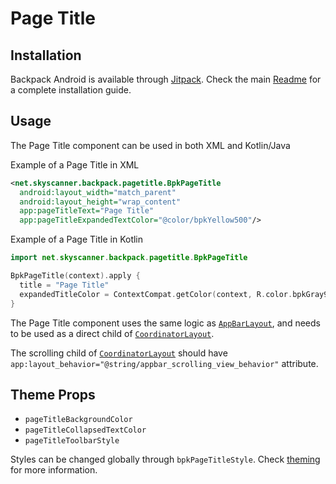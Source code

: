 # Page Title

## Installation

Backpack Android is available through [Jitpack](https://jitpack.io/#Skyscanner/backpack-android). Check the main [Readme](https://github.com/skyscanner/backpack-android#installation) for a complete installation guide.

## Usage

The Page Title component can be used in both XML and Kotlin/Java

Example of a Page Title in XML

```xml
<net.skyscanner.backpack.pagetitle.BpkPageTitle
  android:layout_width="match_parent"
  android:layout_height="wrap_content"
  app:pageTitleText="Page Title"
  app:pageTitleExpandedTextColor="@color/bpkYellow500"/>
```

Example of a Page Title in Kotlin

```Kotlin
import net.skyscanner.backpack.pagetitle.BpkPageTitle

BpkPageTitle(context).apply {
  title = "Page Title"
  expandedTitleColor = ContextCompat.getColor(context, R.color.bpkGray900)
}
```

The Page Title component uses the same logic as [`AppBarLayout`](https://developer.android.com/reference/android/support/design/widget/AppBarLayout),
and needs to be used as a direct child of [`CoordinatorLayout`](https://developer.android.com/reference/android/support/design/widget/CoordinatorLayout).

The scrolling child of [`CoordinatorLayout`](https://developer.android.com/reference/android/support/design/widget/CoordinatorLayout) should have 
`app:layout_behavior="@string/appbar_scrolling_view_behavior"` attribute.

## Theme Props

- `pageTitleBackgroundColor`
- `pageTitleCollapsedTextColor`
- `pageTitleToolbarStyle`

Styles can be changed globally through `bpkPageTitleStyle`. Check [theming](https://github.com/Skyscanner/backpack-android/blob/master/docs/THEMING.md) for more information.
